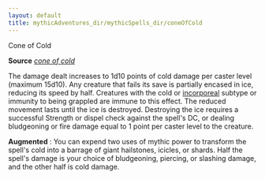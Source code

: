 ```yaml
---
layout: default
title: mythicAdventures_dir/mythicSpells_dir/coneOfCold
---
```

Cone of Cold

**Source** [_cone of cold_](spells_dir/coneOfCold#_cone-of-cold)

The damage dealt increases to 1d10 points of cold damage per caster level (maximum 15d10). Any creature that fails its save is partially encased in ice, reducing its speed by half. Creatures with the cold or [incorporeal](monsters_dir/creatureTypes#_incorporeal-subtype) subtype or immunity to being grappled are immune to this effect. The reduced movement lasts until the ice is destroyed. Destroying the ice requires a successful Strength or dispel check against the spell's DC, or dealing bludgeoning or fire damage equal to 1 point per caster level to the creature.

**Augmented** : You can expend two uses of mythic power to transform the spell's cold into a barrage of giant hailstones, icicles, or shards. Half the spell's damage is your choice of bludgeoning, piercing, or slashing damage, and the other half is cold damage.


